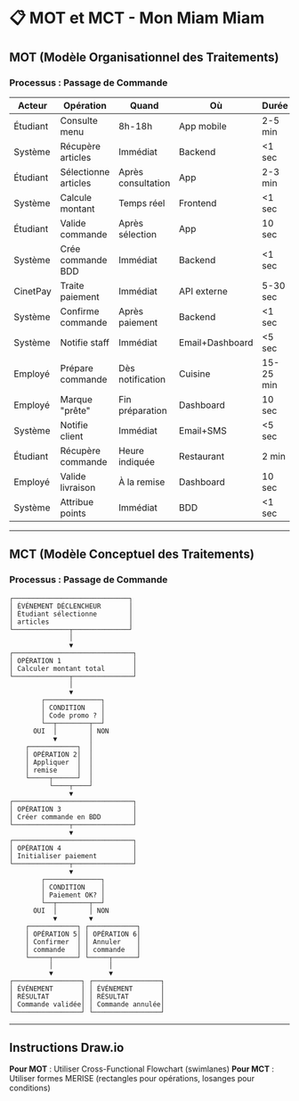 # 📋 MOT et MCT - Mon Miam Miam

## MOT (Modèle Organisationnel des Traitements)

### Processus : Passage de Commande

| Acteur | Opération | Quand | Où | Durée |
|--------|-----------|-------|-----|-------|
| Étudiant | Consulte menu | 8h-18h | App mobile | 2-5 min |
| Système | Récupère articles | Immédiat | Backend | <1 sec |
| Étudiant | Sélectionne articles | Après consultation | App | 2-3 min |
| Système | Calcule montant | Temps réel | Frontend | <1 sec |
| Étudiant | Valide commande | Après sélection | App | 10 sec |
| Système | Crée commande BDD | Immédiat | Backend | <1 sec |
| CinetPay | Traite paiement | Immédiat | API externe | 5-30 sec |
| Système | Confirme commande | Après paiement | Backend | <1 sec |
| Système | Notifie staff | Immédiat | Email+Dashboard | <5 sec |
| Employé | Prépare commande | Dès notification | Cuisine | 15-25 min |
| Employé | Marque "prête" | Fin préparation | Dashboard | 10 sec |
| Système | Notifie client | Immédiat | Email+SMS | <5 sec |
| Étudiant | Récupère commande | Heure indiquée | Restaurant | 2 min |
| Employé | Valide livraison | À la remise | Dashboard | 10 sec |
| Système | Attribue points | Immédiat | BDD | <1 sec |

---

## MCT (Modèle Conceptuel des Traitements)

### Processus : Passage de Commande

```
┌─────────────────────────────┐
│ ÉVÉNEMENT DÉCLENCHEUR       │
│ Étudiant sélectionne        │
│ articles                    │
└──────────────┬──────────────┘
               │
               ▼
┌──────────────────────────────┐
│ OPÉRATION 1                  │
│ Calculer montant total       │
└──────────────┬───────────────┘
               │
               ▼
        ┌──────────────┐
        │ CONDITION    │
        │ Code promo ? │
        └──┬────────┬──┘
      OUI  │        │ NON
           ▼        │
    ┌────────────┐  │
    │ OPÉRATION 2│  │
    │ Appliquer  │  │
    │ remise     │  │
    └─────┬──────┘  │
          └────┬────┘
               ▼
┌──────────────────────────────┐
│ OPÉRATION 3                  │
│ Créer commande en BDD        │
└──────────────┬───────────────┘
               ▼
┌──────────────────────────────┐
│ OPÉRATION 4                  │
│ Initialiser paiement         │
└──────────────┬───────────────┘
               ▼
        ┌──────────────┐
        │ CONDITION    │
        │ Paiement OK? │
        └──┬────────┬──┘
      OUI  │        │ NON
           ▼        ▼
    ┌────────────┐ ┌────────────┐
    │ OPÉRATION 5│ │ OPÉRATION 6│
    │ Confirmer  │ │ Annuler    │
    │ commande   │ │ commande   │
    └─────┬──────┘ └─────┬──────┘
          │              │
          ▼              ▼
┌─────────────────┐ ┌─────────────────┐
│ ÉVÉNEMENT       │ │ ÉVÉNEMENT       │
│ RÉSULTAT        │ │ RÉSULTAT        │
│ Commande validée│ │ Commande annulée│
└─────────────────┘ └─────────────────┘
```

---

## Instructions Draw.io

**Pour MOT** : Utiliser Cross-Functional Flowchart (swimlanes)
**Pour MCT** : Utiliser formes MERISE (rectangles pour opérations, losanges pour conditions)

